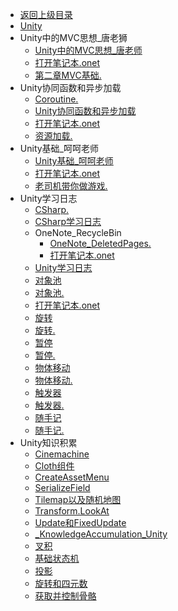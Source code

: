 - [返回上级目录](../_sidebar.md)
- [Unity](Unity.md)
- Unity中的MVC思想_唐老狮
    - [Unity中的MVC思想_唐老师](Unity中的MVC思想_唐老狮/Unity中的MVC思想_唐老师.md)
    - [打开笔记本.onet](Unity中的MVC思想_唐老狮/打开笔记本.onetoc2)
    - [第二章MVC基础.](Unity中的MVC思想_唐老狮/第二章MVC基础.one)
- Unity协同函数和异步加载
    - [Coroutine.](Unity协同函数和异步加载/Coroutine.one)
    - [Unity协同函数和异步加载](Unity协同函数和异步加载/Unity协同函数和异步加载.md)
    - [打开笔记本.onet](Unity协同函数和异步加载/打开笔记本.onetoc2)
    - [资源加载.](Unity协同函数和异步加载/资源加载.one)
- Unity基础_呵呵老师
    - [Unity基础_呵呵老师](Unity基础_呵呵老师/Unity基础_呵呵老师.md)
    - [打开笔记本.onet](Unity基础_呵呵老师/打开笔记本.onetoc2)
    - [老司机带你做游戏.](Unity基础_呵呵老师/老司机带你做游戏.one)
- Unity学习日志
    - [CSharp.](Unity学习日志/CSharp.one)
    - [CSharp学习日志](Unity学习日志/CSharp学习日志.md)
    - OneNote_RecycleBin
        - [OneNote_DeletedPages.](Unity学习日志/OneNote_RecycleBin/OneNote_DeletedPages.one)
        - [打开笔记本.onet](Unity学习日志/OneNote_RecycleBin/打开笔记本.onetoc2)
    - [Unity学习日志](Unity学习日志/Unity学习日志.md)
    - [对象池](Unity学习日志/对象池.md)
    - [对象池.](Unity学习日志/对象池.one)
    - [打开笔记本.onet](Unity学习日志/打开笔记本.onetoc2)
    - [旋转](Unity学习日志/旋转.md)
    - [旋转.](Unity学习日志/旋转.one)
    - [暂停](Unity学习日志/暂停.md)
    - [暂停.](Unity学习日志/暂停.one)
    - [物体移动](Unity学习日志/物体移动.md)
    - [物体移动.](Unity学习日志/物体移动.one)
    - [触发器](Unity学习日志/触发器.md)
    - [触发器.](Unity学习日志/触发器.one)
    - [随手记](Unity学习日志/随手记.md)
    - [随手记.](Unity学习日志/随手记.one)
- Unity知识积累
    - [Cinemachine](Unity知识积累/Cinemachine.md)
    - [Cloth组件](Unity知识积累/Cloth组件.md)
    - [CreateAssetMenu](Unity知识积累/CreateAssetMenu.md)
    - [SerializeField](Unity知识积累/SerializeField.md)
    - [Tilemap以及随机地图](Unity知识积累/Tilemap以及随机地图.md)
    - [Transform.LookAt](Unity知识积累/Transform.LookAt.md)
    - [Update和FixedUpdate](Unity知识积累/Update和FixedUpdate.md)
    - [_KnowledgeAccumulation_Unity](Unity知识积累/_KnowledgeAccumulation_Unity.md)
    - [叉积](Unity知识积累/叉积.md)
    - [基础状态机](Unity知识积累/基础状态机.md)
    - [投影](Unity知识积累/投影.md)
    - [旋转和四元数](Unity知识积累/旋转和四元数.md)
    - [获取并控制骨骼](Unity知识积累/获取并控制骨骼.md)